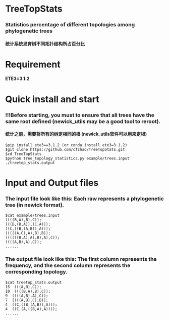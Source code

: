# TreeTopStats
### Statistics percentage of different topologies among phylogenetic trees
#### 统计系统发育树不同拓扑结构所占百分比

# Requirement
#### ETE3=3.1.2

# Quick install and start
### !!!Before starting, you must to ensure that all trees have the same root defined (newick_utils may be a good tool to reroot).
#### 统计之前，需要将所有的树定相同的根 (newick_utils软件可以用来定根)
```shell
$pip install ete3==3.1.2 (or conda install ete3=3.1.2)
$git clone https://github.com/cfzhao/TreeTopStats.git
$cd TreeTopStats
$python tree_topology_statistics.py example/trees.input ./treetop_stats.output
```

# Input and Output files
### The input file look like this: Each raw represents a phylogenetic tree (in newick format).
```shell
$cat example/trees.input
((((B,A),B),C));
(((B,(B,A)),(C,A)));
((C,((B,(A,B)),A)));
(((((A,C),A),B),B));
((((((B,A),A),B),A),C));
((((A,B),A),C));
......
```

### The output file look like this: The first column represents the frequency, and the second column represents the corresponding topology.
```shell
$cat treetop_stats.output
15  (((A,B),C));
10  ((((B,A),B),C));
9  ((((A,B),A),C));
7  ((((A,B),C),B));
4  ((C,((B,(A,B)),A)));
4  ((C,(A,((B,A),A))));
......
```
